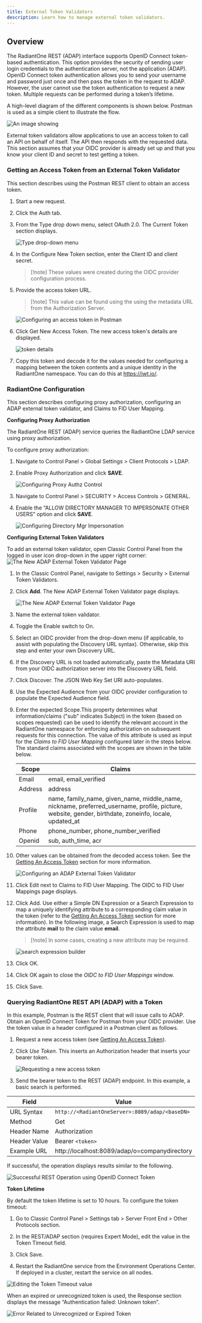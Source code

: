 ```yaml
---
title: External Token Validators
description: Learn how to manage external token validators.
---
```


## Overview

The RadiantOne REST (ADAP) interface supports OpenID Connect token-based authentication. This option provides the security of sending user login credentials to the authentication server, not the application (ADAP). OpenID Connect token authentication allows you to send your username and password just once and then pass the token in the request to ADAP. However, the user cannot use the token authentication to request a new token. Multiple requests can be performed during a token’s lifetime.
 
A high-level diagram of the different components is shown below. Postman is used as a simple client to illustrate the flow.

![An image showing ](Media/openid-connect-token-authentication.jpg)


External token validators allow applications to use an access token to call an API on behalf of itself. The API then responds with the requested data. This section assumes that your OIDC provider is already set up and that you know your client ID and secret to test getting a token.

### Getting an Access Token from an External Token Validator

This section describes using the Postman REST client to obtain an access token. 

1. Start a new request. 

1. Click the Auth tab.

1. From the Type drop down menu, select OAuth 2.0. The Current Token section displays. 

    ![Type drop-down menu](Media/typemenu.jpg)

 
1. In the Configure New Token section, enter the Client ID and client secret.

    >[!note] These values were created during the OIDC provider configuration process. 

1. Provide the access token URL. 

    >[!note] This value can be found using the using the metadata URL from the Authorization Server. 

    ![Configuring an access token in Postman](Media/configuringtoken.jpg)


1. Click Get New Access Token. The new access token's details are displayed. 

    ![token details](Media/tokendetails.jpg)

 
1. Copy this token and decode it for the values needed for configuring a mapping between the token contents and a unique identity in the RadiantOne namespace. You can do this at https://jwt.io/. 

### RadiantOne Configuration
This section describes configuring proxy authorization, configuring an ADAP external token validator, and Claims to FID User Mapping.

**Configuring Proxy Authorization**

The RadiantOne REST (ADAP) service queries the RadiantOne LDAP service using proxy authorization.

To configure proxy authorization: 

1. Navigate to Control Panel > Global Settings > Client Protocols > LDAP.

1. Enable Proxy Authorization and click **SAVE**.

    ![Configuring Proxy Authz Control](Media/proxy-authz-control.jpg)

1. Navigate to Control Panel > SECURITY > Access Controls > GENERAL.

1. Enable the “ALLOW DIRECTORY MANAGER TO IMPERSONATE OTHER USERS” option and click **SAVE**.

    ![Configuring Directory Mgr Impersonation](Media/allow-dirmgr-impersonation.jpg)

**Configuring External Token Validators**

To add an external token validator, open Classic Control Panel from the logged in user icon drop-down in the upper right corner:
  ![The New ADAP External Token Validator Page](Media/classic-cp.jpg)

1.  In the Classic Control Panel, navigate to Settings > Security > External Token Validators. 
1.  Click **Add**. The New ADAP External Token Validator page displays.

    ![The New ADAP External Token Validator Page](Media/externaltokenvalidatorpage.jpg)

1.  Name the external token validator.
1.  Toggle the Enable switch to On. 
1.  Select an OIDC provider from the drop-down menu (if applicable, to assist with populating the Discovery URL syntax). Otherwise, skip this step and enter your own Discovery URL. 
1.  If the Discovery URL is not loaded automatically, paste the Metadata URI from your OIDC authorization server into the Discovery URL field. 
1.  Click Discover. The JSON Web Key Set URI auto-populates. 
1.  Use the Expected Audience from your OIDC provider configuration to populate the Expected Audience field.
1.  Enter the expected Scope.This property determines what information/claims ("sub" indicates Subject) in the token (based on scopes requested) can be used to identify the relevant account in the RadiantOne namespace for enforcing authorization on subsequent requests for this connection. The value of this attribute is used as input for the *Claims to FID User Mapping* configured later in the steps below. The standard claims associated with the scopes are shown in the table below.

    Scope	| Claims
    -|-
    Email	| email, email_verified
    Address	| address
    Profile	| name, family_name, given_name, middle_name, nickname, preferred_username, profile, picture, website, gender, birthdate, zoneinfo, locale, updated_at
    Phone	| phone_number, phone_number_verified
    Openid	| sub, auth_time, acr

  
1.  Other values can be obtained from the decoded access token. See the [Getting An Access Token](#getting-an-access-token) section for more information.  

    ![Configuring an ADAP External Token Validator](Media/configuringtokenvalidator.jpg)



1.  Click Edit next to Claims to FID User Mapping. The OIDC to FID User Mappings page displays.
1.  Click Add. Use either a Simple DN Expression or a Search Expression to map a uniquely identifying attribute to a corresponding claim value in the token (refer to the [Getting An Access Token](#getting-an-access-token) section for more information). In the following image, a Search Expression is used to map the attribute **mail** to the claim value **email**.

    >[!note] In some cases, creating a new attribute may be required.

    ![search expression builder](Media/searchexpressionbuilder.jpg)

1.  Click OK.
1.  Click OK again to close the *OIDC to FID User Mappings* window.
1.  Click Save. 

### Querying RadiantOne REST API (ADAP) with a Token

In this example, Postman is the REST client that will issue calls to ADAP. Obtain an OpenID Connect Token for Postman from your OIDC provider. Use the token value in a header configured in a Postman client as follows.

1. Request a new access token (see [Getting An Access Token](#getting-an-access-token)). 
1. Click *Use Token*. This inserts an Authorization header that inserts your bearer token. 

    ![Requesting a new access token](Media/requestnewaccesstoken.jpg)



1. Send the bearer token to the REST (ADAP) endpoint. In this example, a basic search is performed. 

Field	| Value
-|-
URL Syntax	| `http://<RadiantOneServer>:8089/adap/<baseDN>`
Method	| Get
Header Name	| Authorization
Header Value	| Bearer `<token>`
Example URL	| http://localhost:8089/adap/o=companydirectory

If successful, the operation displays results similar to the following. 

![Successful REST Operation using OpenID Connect Token](Media/successful-query.jpg)
 
**Token Lifetime**

By default the token lifetime is set to 10 hours. To configure the token timeout:

1.	Go to Classic Control Panel > Settings tab > Server Front End > Other Protocols section.

2.	In the REST/ADAP section (requires Expert Mode), edit the value in the Token Timeout field.

3.	Click Save.

4.	Restart the RadiantOne service from the Environment Operations Center. If deployed in a cluster, restart the service on all nodes.

  ![Editing the Token Timeout value](Media/token-timeout.jpg)
 

When an expired or unrecognized token is used, the Response section displays the message “Authentication failed: Unknown token”.

![Error Related to Unrecognized or Expired Token](Media/unsuccessful-query.jpg)
 
